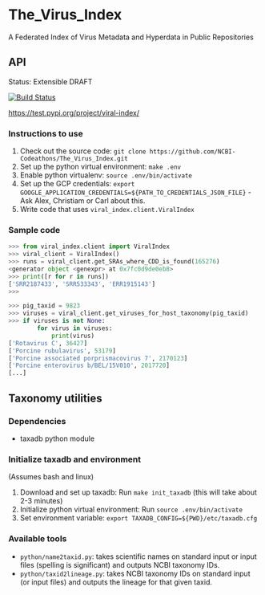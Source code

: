# The_Virus_Index
A Federated Index of Virus Metadata and Hyperdata in Public Repositories

## API
Status: Extensible DRAFT

[![Build Status](https://travis-ci.org/NCBI-Codeathons/The_Virus_Index.svg?branch=master)](https://travis-ci.org/NCBI-Codeathons/The_Virus_Index)

https://test.pypi.org/project/viral-index/

### Instructions to use

1. Check out the source code: `git clone https://github.com/NCBI-Codeathons/The_Virus_Index.git`
1. Set up the python virtual environment: `make .env`
1. Enable python virtualenv: `source .env/bin/activate`
1. Set up the GCP credentials: `export GOOGLE_APPLICATION_CREDENTIALS=${PATH_TO_CREDENTIALS_JSON_FILE}` - Ask Alex, Christiam or Carl about this.
1. Write code that uses `viral_index.client.ViralIndex`

### Sample code

```python
>>> from viral_index.client import ViralIndex
>>> viral_client = ViralIndex()
>>> runs = viral_client.get_SRAs_where_CDD_is_found(165276)
<generator object <genexpr> at 0x7fc0d9de0eb8>
>>> print([r for r in runs])
['SRR2187433', 'SRR533343', 'ERR1915143']
>>> 

>>> pig_taxid = 9823
>>> viruses = viral_client.get_viruses_for_host_taxonomy(pig_taxid)
>>> if viruses is not None:
        for virus in viruses:
            print(virus)
['Rotavirus C', 36427]
['Porcine rubulavirus', 53179]
['Porcine associated porprismacovirus 7', 2170123]
['Porcine enterovirus b/BEL/15V010', 2017720]
[...]
```

## Taxonomy utilities

### Dependencies
* taxadb python module

### Initialize taxadb and environment
(Assumes bash and linux)

1. Download and set up taxadb: Run `make init_taxadb` (this will take about
   2-3 minutes)
2. Initialize python virtual environment: Run `source .env/bin/activate`
3. Set environment variable: `export TAXADB_CONFIG=${PWD}/etc/taxadb.cfg`

### Available tools
* `python/name2taxid.py`: takes scientific names on standard input or input files (spelling is significant) and
  outputs NCBI taxonomy IDs.
* `python/taxid2lineage.py`: takes NCBI taxonomy IDs on standard input (or
  input files) and outputs the lineage for that given taxid. 
